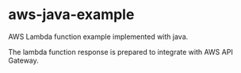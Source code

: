# aws-java-example
AWS Lambda function example implemented with java.

The lambda function response is prepared to integrate with AWS API Gateway.
